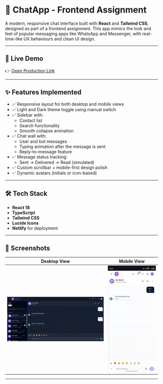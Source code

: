 # 💬 ChatApp - Frontend Assignment

A modern, responsive chat interface built with **React** and **Tailwind CSS**, designed as part of a frontend assignment. This app mimics the look and feel of popular messaging apps like WhatsApp and Messenger, with real-time-like UX behaviours and clean UI design.

---

## 🚀 Live Demo

👉 [Open Production Link](https://frontend-chat-application.netlify.app/)

---

## ✨ Features Implemented

- ✅ Responsive layout for both desktop and mobile views
- ✅ Light and Dark theme toggle using manual switch
- ✅ Sidebar with:
  - Contact list
  - Search functionality
  - Smooth collapse animation
- ✅ Chat wall with:
  - User and bot messages
  - Typing animation after the message is sent
  - Reply-to-message feature
- ✅ Message status tracking:
  - Sent → Delivered → Read (simulated)
- ✅ Custom scrollbar + mobile-first design polish
- ✅ Dynamic avatars (initials or icon-based)

---

## 🛠️ Tech Stack

- **React 18**
- **TypeScript**
- **Tailwind CSS**
- **Lucide Icons**
- **Netlify** for deployment

---

## 📸 Screenshots

| Desktop View | Mobile View |
|--------------|-------------|
| ![Desktop Screenshot](./screenshots/desktop.png) | ![Mobile Screenshot](./screenshots/mobile.jpg) |

---


